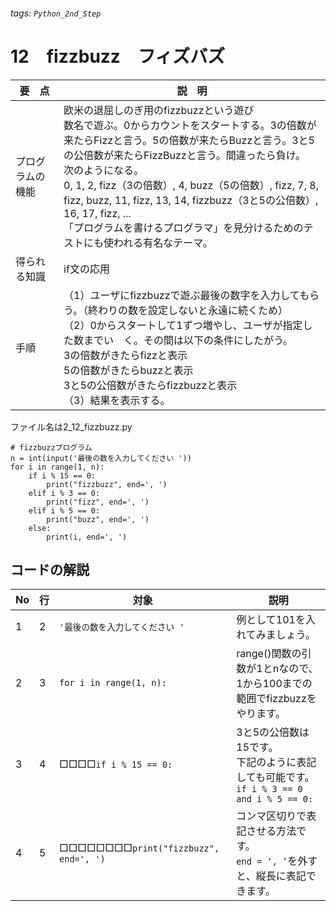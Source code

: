 ###### tags: `Python_2nd_Step`
# 12　fizzbuzz　フィズバズ

|要　点|説　明|
|---|---|
|プログラムの機能|欧米の退屈しのぎ用のfizzbuzzという遊び<br/>数名で遊ぶ。0からカウントをスタートする。3の倍数が来たらFizzと言う。5の倍数が来たらBuzzと言う。3と5の公倍数が来たらFizzBuzzと言う。間違ったら負け。<br/>次のようになる。<br/>0, 1, 2, fizz（3の倍数）, 4, buzz（5の倍数）, fizz, 7, 8, fizz, buzz, 11, fizz, 13, 14, fizzbuzz（3と5の公倍数）, 16, 17, fizz, ...<br/>「プログラムを書けるプログラマ」を見分けるためのテストにも使われる有名なテーマ。|
|得られる知識|if文の応用|
|手順|（1）ユーザにfizzbuzzで遊ぶ最後の数字を入力してもらう。（終わりの数を設定しないと永遠に続くため）<br/>（2）0からスタートして1ずつ増やし、ユーザが指定した数までい　く。その間は以下の条件にしたがう。<br/>3の倍数がきたらfizzと表示<br/>5の倍数がきたらbuzzと表示<br/>3と5の公倍数がきたらfizzbuzzと表示<br/>（3）結果を表示する。|

ファイル名は2_12_fizzbuzz.py
```python=
# fizzbuzzプログラム
n = int(input('最後の数を入力してください '))
for i in range(1, n):
    if i % 15 == 0:
        print("fizzbuzz", end=', ')
    elif i % 3 == 0:
        print("fizz", end=', ')
    elif i % 5 == 0:
        print("buzz", end=', ')
    else:
        print(i, end=', ')
```

## コードの解説
|No|行|対象|説明|
|---|---|------------|---|
|1|2|`'最後の数を入力してください '`|例として101を入れてみましょう。|
|2|3|`for i in range(1, n):`|range()関数の引数が1とnなので、1から100までの範囲でfizzbuzzをやります。|
|3|4|□□□□`if i % 15 == 0:`|3と5の公倍数は15です。<br/>下記のように表記しても可能です。<br/>`if i % 3 == 0 and i % 5 == 0:`|
|4|5|□□□□□□□□`print("fizzbuzz", end=', ')`|コンマ区切りで表記させる方法です。<br/>`end = ‘, ’`を外すと、縦長に表記できます。|

